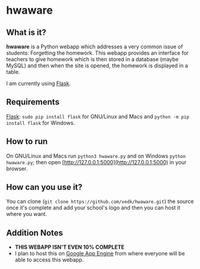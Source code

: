 # hwaware
## What  is it?
**hwaware** is a Python webapp which addresses a very common issue of students: Forgetting the homework.
This webapp provides an interface for teachers to give homework which is then stored in a database (maybe MySQL) and then when the site is opened, the homework is displayed in a table.

I am currently using [Flask](http://flask.pocoo.org).

## Requirements
[Flask](http://flask.pocoo.org): `sudo pip install flask` for GNU/Linux and Macs and `python -m pip install flask` for Windows.

## How to run
On GNU/Linux and Macs run `python3 hwaware.py` and on Windows `python hwaware.py`; then open [http://127.0.0.1:5000](http://127.0.0.1:5000) in your browser.

## How can you use it?
You can clone (`git clone https://github.com/vedk/hwaware.git`) the source once it's complete and add your school's logo and then you can host it where you want.

## Addition Notes
- **THIS WEBAPP ISN'T EVEN 10% COMPLETE**
- I plan to host this on [Google App Engine](https://cloud.google.com/appengine/) from where everyone will be able to access this webapp.


